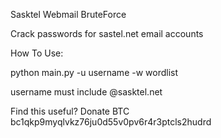 Sasktel Webmail BruteForce

Crack passwords for sastel.net email accounts

How To Use:

python main.py -u username -w wordlist

username must include @sasktel.net 


Find this useful?
Donate BTC
bc1qkp9myqlvkz76ju0d55v0pv6r4r3ptcls2hudrd
